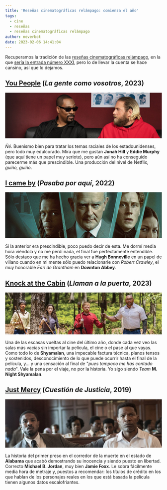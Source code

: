 ```yaml
---
title: 'Reseñas cinematográficas relámpago: comienza el año'
tags:
  - cine
  - reseñas
  - reseñas cinematográficas relámpago
author: neverbot
date: 2023-02-06 14:41:04
---
```



Recuperamos la tradición de las [reseñas cinematográficas relámpago](/tags/resenas-cinematograficas-relampago/), en la que [sería la entrada número XXXI](/resenas-cinematograficas-relampago-xxx/), pero lo de llevar la cuenta se hace cansino, así que lo dejamos.

## [You People](https://letterboxd.com/film/you-people-2023/) (*La gente como vosotros*, 2023)

![image-20230206140858644](./resenas-cinematograficas-relampago-comienza-el-ano/image-20230206140858644.jpg)

*Ñé*. Buenismo bien para tratar los temas raciales de los estadounidenses, pero todo muy edulcorado. Mira que me gustan **Jonah Hill** y **Eddie Murphy** (que aquí tiene un papel muy seriote), pero aún así no ha conseguido parecerme más que prescindible. Una producción del nivel de Netflix, *guiño, guiño*.

## [I came by](https://letterboxd.com/film/i-came-by/) (*Pasaba por aquí*, 2022)

![image-20230206141632170](./resenas-cinematograficas-relampago-comienza-el-ano/image-20230206141632170.jpg)

Si la anterior era prescindible, poco puedo decir de esta. Me dormí media hora viéndola y no me perdí nada, el final fue perfectamente entendible. Sólo destaco que me ha hecho gracia ver a **Hugh Bonneville** en un papel de villano cuando en mi mente sólo puedo relacionarle con *Robert Crawley*, el muy honorable *Earl de Grantham* en **Downton Abbey**.

## [Knock at the Cabin](https://letterboxd.com/film/knock-at-the-cabin/) (*Llaman a la puerta*, 2023)

![image-20230206142726243](./resenas-cinematograficas-relampago-comienza-el-ano/image-20230206142726243.jpg)

Una de las escasas vueltas al cine del último año, donde cada vez veo las salas más vacías sin importar la película, el cine o el pase al que vayas. Como todo lo de **Shyamalan**, una impecable factura técnica, planos tensos y sostenidos, desconocimiento de lo que puede ocurrir hasta el final de la película, y... y una sensación al final de "*pues tampoco me has contado nada*". Vale la pena por el viaje, no por la historia. Yo sigo siendo *Team* **M. Night Shyamalan**. 

## [Just Mercy](https://letterboxd.com/film/just-mercy/) (*Cuestión de Justicia*, 2019)

![image-20230206143115411](./resenas-cinematograficas-relampago-comienza-el-ano/image-20230206143115411.jpg)

La historia del primer preso en el corredor de la muerte en el estado de **Alabama** que acabó demostrando su inocencia y siendo puesto en libertad. Correcto **Michael B. Jordan**, muy bien **Jamie Foxx**. Le sobra fácilmente media hora de metraje y, puestos a recomendar: los títulos de crédito en los que hablan de los personajes reales en los que está basada la película tienen algunos datos escalofriantes.
